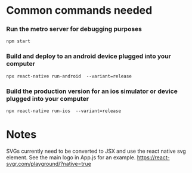 # Common commands needed

### Run the metro server for debugging purposes

`npm start`

### Build and deploy to an android device plugged into your computer

`npx react-native run-android  --variant=release`

### Build the production version for an ios simulator or device plugged into your computer

`npx react-native run-ios  --variant=release`


# Notes

SVGs currently need to be converted to JSX and use the react native svg element. See the main logo in App.js for an example.
https://react-svgr.com/playground/?native=true
